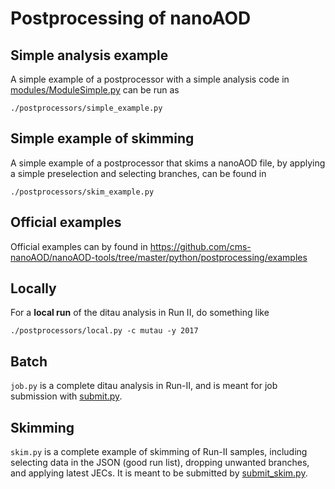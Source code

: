 # Postprocessing of nanoAOD

## Simple analysis example

A simple example of a postprocessor with a simple analysis code in [modules/ModuleSimple.py](modules/ModuleSimple.py) can be run as
```
./postprocessors/simple_example.py
```


## Simple example of skimming

A simple example of a postprocessor that skims a nanoAOD file, by applying a simple preselection and selecting branches, can be found in
```
./postprocessors/skim_example.py
```


## Official examples

Official examples can by found in <https://github.com/cms-nanoAOD/nanoAOD-tools/tree/master/python/postprocessing/examples>


## Locally
For a **local run** of the ditau analysis in Run II, do something like
```
./postprocessors/local.py -c mutau -y 2017
```


## Batch

`job.py` is a complete ditau analysis in Run-II, and is meant for job submission with [submit.py](../submit.py).


## Skimming

`skim.py` is a complete example of skimming of Run-II samples, including selecting data in the JSON (good run list), dropping unwanted branches, and applying latest JECs. It is meant to be submitted by [submit_skim.py](../submit_skim.py).

